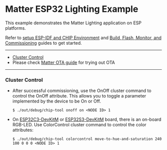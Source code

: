# Matter ESP32 Lighting Example

This example demonstrates the Matter Lighting application on ESP platforms.

Refer to
[setup ESP-IDF and CHIP Environment](../../../docs/guides/esp32/setup_idf_chip.md) and
[Build, Flash, Monitor, and Commissioning](../../../docs/guides/esp32/build_app_and_commission.md)
guides to get started.

---

-   [Cluster Control](#cluster-control)
-   Please check [Matter OTA guide](../../../docs/guides/esp32/ota.md) for
    trying out OTA

---

### Cluster Control

-   After successful commissioning, use the OnOff cluster command to control the
    OnOff attribute. This allows you to toggle a parameter implemented by the
    device to be On or Off.

        $ ./out/debug/chip-tool onoff on <NODE ID> 1

-   On
    [ESP32C3-DevKitM](https://docs.espressif.com/projects/esp-idf/en/latest/esp32c3/hw-reference/esp32c3/user-guide-devkitm-1.html)
    or
    [ESP32S3-DevKitM](https://docs.espressif.com/projects/esp-idf/en/latest/esp32s3/hw-reference/esp32s3/user-guide-devkitm-1.html)
    board, there is an on-board RGB-LED. Use ColorControl cluster command to
    control the color attributes:

        $ ./out/debug/chip-tool colorcontrol move-to-hue-and-saturation 240 100 0 0 0 <NODE ID> 1
